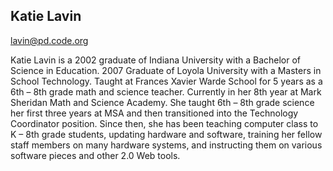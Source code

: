 ## Katie Lavin

[lavin@pd.code.org](mailto:lavin@pd.code.org)

Katie Lavin is a 2002 graduate of Indiana University with a Bachelor of Science in Education.  2007 Graduate of Loyola University with a Masters in School Technology.  Taught at Frances Xavier Warde School for 5 years as a 6th – 8th grade math and science teacher.  Currently in her 8th year at Mark Sheridan Math and Science Academy.  She taught 6th – 8th grade science her first three years at MSA and then transitioned into the Technology Coordinator position.  Since then, she has been teaching computer class to K – 8th grade students, updating hardware and software, training her fellow staff members on many hardware systems, and instructing them on various software pieces and other 2.0 Web tools.  